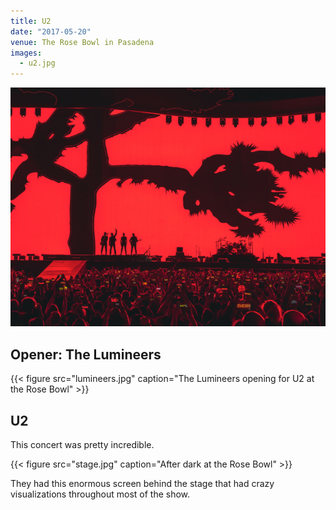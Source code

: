 ```yaml
---
title: U2
date: "2017-05-20"
venue: The Rose Bowl in Pasadena
images:
  - u2.jpg
---
```


![U2](u2.jpg)

## Opener: The Lumineers

{{< figure src="lumineers.jpg" caption="The Lumineers opening for U2 at the Rose Bowl" >}}

## U2

This concert was pretty incredible.

{{< figure src="stage.jpg" caption="After dark at the Rose Bowl" >}}

They had this enormous screen behind the stage that had crazy visualizations
throughout most of the show.
